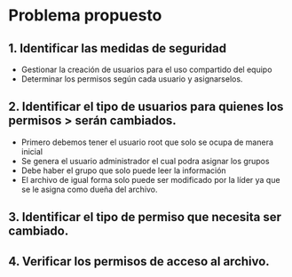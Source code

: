 # Problema propuesto 

## 1. Identificar las medidas de seguridad

- Gestionar la creación de usuarios para el uso compartido del equipo
- Determinar los permisos según cada usuario y asignarselos.

## 2. Identificar el tipo de usuarios para quienes los permisos > serán cambiados.

- Primero debemos tener el usuario root que solo se ocupa de manera inicial
- Se genera el usuario administrador el cual podra asignar los grupos
- Debe haber el grupo que solo puede leer la información
- El archivo de igual forma solo puede ser modificado por la líder ya que se le asigna como dueña del archivo.

## 3. Identificar el tipo de permiso que necesita ser cambiado.

## 4. Verificar los permisos de acceso al archivo.